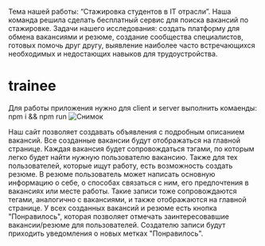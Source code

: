 Тема нашей работы: “Стажировка студентов в IT отрасли”.
Наша команда решила сделать бесплатный сервис для поиска вакансий по стажировке. 
Задачи нашего исследования: cоздать платформу для обмена вакансиями и резюме, cоздание сообщества специалистов, готовых помочь друг другу, выявление наиболее часто встречающихся необходимых и недостающих навыков для трудоустройства.


# trainee
Для работы приложения нужно для client и server выполнить комаенды: npm i && npm run
![Снимок](https://user-images.githubusercontent.com/51990174/169641241-a3032b62-5055-40d2-9cc5-f2dd222bcfef.PNG)

Наш сайт позволяет создавать объявления с подробным описанием вакансий. Все созданные вакансии будут отображаться на главной странице. Каждая вакансия будет сопровождаться тэгами, по которым легко будет найти нужную пользователю вакансию.
Также для тех пользователей, которые ищут работу, есть возможность создать резюме. В резюме пользователь может написать основную информацию о себе, о способах связаться с ним, его предпочтения в вакансиях или месте работы. Такие записи тоже сопровождаются тегами, аналогично с вакансиями, и также отображаются на главной странице.
У всех созданных вакансий и резюме есть кнопка "Понравилось", которая позволяет отмечать заинтересовавшие вакансии/резюме для пользователей. Создателю записи будут приходить уведомления о новых метках "Понравилось".
